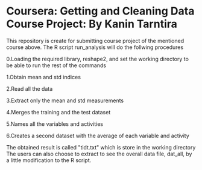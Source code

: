# Coursera: Getting and Cleaning Data Course Project: By Kanin Tarntira

This repository is create for submitting course project of the mentioned course above. The R script run_analysis will do the follwing procedures

0.Loading the required library, reshape2, and set the working directory to be able to run the rest of the commands

1.Obtain mean and std indices

2.Read all the data

3.Extract only the mean and std measurements

4.Merges the training and the test dataset

5.Names all the variables and activities

6.Creates a second dataset with the average of each variable and activity

The obtained result is called "tidt.txt" which is store in the working directory
The users can also choose to extract to see the overall data file, dat_all, by a little modification to the R script.
